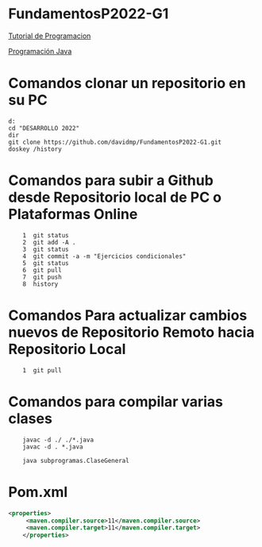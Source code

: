 # FundamentosP2022-G1

[Tutorial de Programacion](https://www.w3schools.com/python/default.asp)

[Programación Java](https://drive.google.com/file/d/1TcAQVsUFGIG9C7QKWaFJ0VVpYHpcSpHf/view)

# Comandos clonar un repositorio en su PC

```console
d:
cd "DESARROLLO 2022"
dir
git clone https://github.com/davidmp/FundamentosP2022-G1.git
doskey /history
```

# Comandos para subir a Github desde Repositorio local de PC o Plataformas Online

```console
    1  git status
    2  git add -A .
    3  git status
    4  git commit -a -m "Ejercicios condicionales"
    5  git status
    6  git pull
    7  git push
    8  history
```

# Comandos Para actualizar cambios nuevos de Repositorio Remoto hacia Repositorio Local

```console
    1  git pull
```

# Comandos para compilar varias clases

```console
    javac -d ./ ./*.java
    javac -d . *.java
    
    java subprogramas.ClaseGeneral
```


# Pom.xml

```xml
<properties>
	 <maven.compiler.source>11</maven.compiler.source>
	 <maven.compiler.target>11</maven.compiler.target>
	</properties>

```